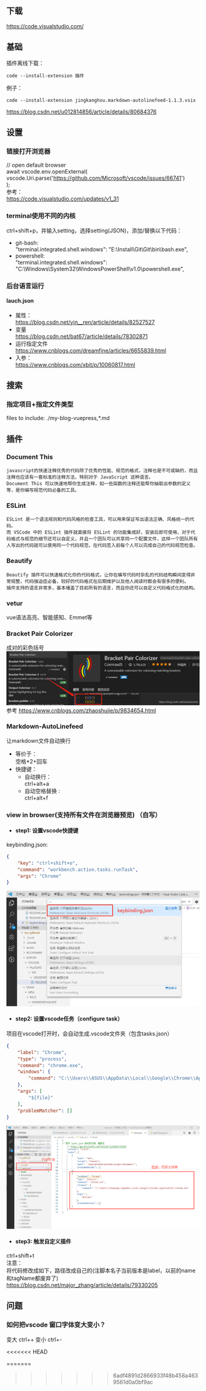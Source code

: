 ## 下载
https://code.visualstudio.com/

## 基础
插件离线下载：
```
code --install-extension 插件
```
例子：
```
code --install-extension jingkanghou.markdown-autolinefeed-1.1.3.vsix
```
https://blog.csdn.net/u012814856/article/details/80684376

## 设置  
### 链接打开浏览器  
// open default browser  
await vscode.env.openExternal(  
  vscode.Uri.parse('https://github.com/Microsoft/vscode/issues/66741')  
);  
参考：  
https://code.visualstudio.com/updates/v1_31  
### terminal使用不同的内核  
ctrl+shift+p，并输入setting，选择setting(JSON)，添加/替换以下代码：  
+ git-bash:  
"terminal.integrated.shell.windows": "E:\\Install\\Git\\Git\\bin\\bash.exe",  
+ powershell:  
"terminal.integrated.shell.windows": "C:\\Windows\\System32\\WindowsPowerShell\\v1.0\\powershell.exe",  
### 后台语言运行  
#### lauch.json  
+ 属性：  
https://blog.csdn.net/yin__ren/article/details/82527527  
+ 变量  
https://blog.csdn.net/bat67/article/details/78302871  
+ 运行指定文件  
https://www.cnblogs.com/dreamfine/articles/6655839.html  
+ 入参：  
https://www.cnblogs.com/xbit/p/10060817.html  

## 搜索
### 指定项目+指定文件类型
files to include:
./my-blog-vuepress,*.md

## 插件
### Document This
    javascript的快速注释优秀的代码除了优秀的性能、规范的格式，注释也是不可或缺的，而且注释也应该有一套标准的注释方法，特别对于 JavaScript 这种语言。
    Document This 可以快速地帮你生成注释，如一些函数的注释还能帮你抽取出参数的定义等，是你编写规范代码必备的工具。
### ESLint
    ESLint 是一个语法规则和代码风格的检查工具，可以用来保证写出语法正确、风格统一的代码。
    而 VSCode 中的 ESLint 插件就直接将 ESLint 的功能集成好，安装后即可使用，对于代码格式与规范的细节还可以自定义，并且一个团队可以共享同一个配置文件，这样一个团队所有人写出的代码就可以使用同一个代码规范，在代码签入前每个人可以完成自己的代码规范检查。
### Beautify
    Beautify 插件可以快速格式化你的代码格式，让你在编写代码时杂乱的代码结构瞬间变得非常规整，代码强迫症必备，较好的代码格式在后期维护以及他人阅读时都会有很多的便利。
    插件支持的语言非常多，基本堵盖了目前所有的语言，而且你还可以自定义代码格式化的结构。
### vetur
vue语法高亮、智能感知、Emmet等
### Bracket Pair Colorizer
成对的彩色括号
![Image Text](./Bracket-Pair-Colorizer.png)
参考
https://www.cnblogs.com/zhaoshujie/p/9834654.html
### Markdown-AutoLinefeed  
让markdown文件自动换行
+ 等价于：  
空格*2+回车  
+ 快捷键：  
    + 自动换行：  
    ctrl+alt+a  
    + 自动空格替换&nbsp;:  
    ctrl+alt+f  
### view in browser(支持所有文件在浏览器预览) （自写）
+ #### step1: 设置vscode快捷键   
keybinding.json:   
```json  
{  
    "key": "ctrl+shift+o",  
    "command": "workbench.action.tasks.runTask",  
    "args": "Chrome"  
}     
```  
![Image Text](./vscode-keybinding.png)  
+ #### step2: 设置vscode任务（configure task）   
项目在vscode打开时，会自动生成.vscode文件夹（包含tasks.json）  
```json  
{  
    "label": "Chrome",  
    "type": "process",  
    "command": "chrome.exe",  
    "windows": {  
        "command": "C:\\Users\\ASUS\\AppData\\Local\\Google\\Chrome\\Application\\chrome.exe"  
    },  
    "args": [  
        "${file}"  
    ],  
    "problemMatcher": []  
}  
```  
![Image Text](./vscode-tasks.png)  
+ #### step3: 触发自定义插件  
ctrl+shift+t  
注意：  
将代码修改成如下，路径改成自己的(注脚本名子当前版本是label，以前的name和tagName都废弃了)  
https://blog.csdn.net/major_zhang/article/details/79330205  

## 问题
### 如何把vscode 窗口字体变大变小？
变大
ctrl++
变小
ctrl+-

<<<<<<< HEAD

=======
>>>>>>> 6adf4891d2866933f48b458a4639561d0a0bf9ac

